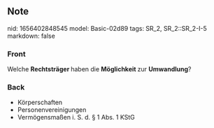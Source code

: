 ## Note
nid: 1656402848545
model: Basic-02d89
tags: SR_2, SR_2::SR_2-I-5
markdown: false

### Front
Welche <b>Rechtsträger </b>haben die <b>Möglichkeit </b>zur <b>Umwandlung</b>?

### Back
<ul><li>Körperschaften </li><li>Personenvereinigungen</li><li>Vermögensmaßen i. S. d. § 1 Abs. 1 KStG</li></ul>
